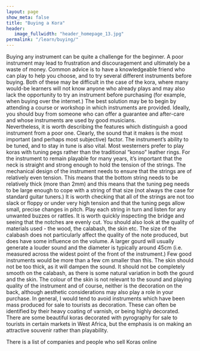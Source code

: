 ```yaml
---
layout: page
show_meta: false
title: "Buying a Kora"
header:
   image_fullwidth: "header_homepage_13.jpg"
permalink: "/learn/buying/"
---
```

Buying any instrument can be quite a challenge for the beginner. A poor instrument may lead to frustration and discouragement and ultimately be a waste of money. Common advice is to have a knowledgeable friend who can play to help you choose, and to try several different instruments before buying. Both of these may be difficult in the case of the kora, where many would-be learners will not know anyone who already plays and may also lack the opportunity to try an instrument before purchasing (for example, when buying over the internet.) The best solution may be to begin by attending a course or workshop in which instruments are provided. Ideally, you should buy from someone who can offer a guarantee and after-care and whose instruments are used by good musicians.  
Nevertheless, it is worth describing the features which distinguish a good instrument from a poor one. Clearly, the sound that it makes is the most important (and perhaps most subjective) factor. The instrument’s ability to be tuned, and to stay in tune is also vital. Most westerners prefer to play koras with tuning pegs rather than the traditional “konso” leather rings. For the instrument to remain playable for many years, it’s important that the neck is straight and strong enough to hold the tension of the strings. The mechanical design of the instrument needs to ensure that the strings are of relatively even tension. This means that the bottom string needs to be relatively thick (more than 2mm) and this means that the tuning peg needs to be large enough to cope with a string of that size (not always the case for standard guitar tuners.) It is worth checking that all of the strings are not too slack or floppy  or under very high tension and that the tuning pegs allow small, precise changes in pitch. Play each string in turn and listen for any unwanted buzzes or rattles. It is worth quickly inspecting the bridge and seeing that the notches are evenly cut.
You should also look at the quality of materials used - the wood, the calabash, the skin etc. The size of the calabash does not particularly affect the quality of the note produced, but does have some influence on the volume. A larger gourd will usually generate a louder sound and the diameter is typically around 45cm (i.e. measured across the widest point of the front of the instrument.) Few good instruments would be more than a few cm smaller than this. The skin should not be too thick, as it will dampen the sound. It should not be completely smooth on the calabash, as there is some natural variation in both the gourd and the skin. The colour of the skin is not relevant to the sound and playing quality of the instrument and of course, neither is the decoration on the back, although aesthetic considerations may also play a role in your purchase. 
In general, I would tend to avoid instruments which have been mass produced for sale to tourists as decoration. These can often be identified by their heavy coating of varnish, or being highly decorated. There are some beautiful koras decorated with pyrography for sale to tourists in certain markets in West Africa, but the emphasis is on making an attractive souvenir rather than playability.
 
There is a list of companies and people who sell Koras online <a href="{{ site.url }}{{ site.baseurl }}/resources/instrumentsales" here:>
